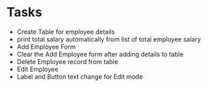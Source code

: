 # Tasks
- Create Table for employee details
- print total salary automatically from list of total employee salary
- Add Employee Form
- Clear the Add Employee form after adding details to table
- Delete Employee record from table
- Edit Employee
- Label and Button text change for Edit mode